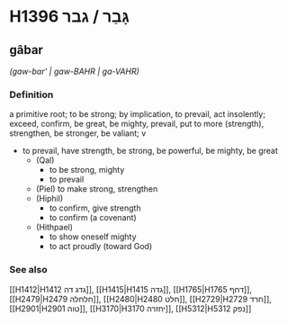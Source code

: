 # H1396 גָּבַר / גבר

## gâbar

_(gaw-bar' | ɡaw-BAHR | ɡa-VAHR)_

### Definition

a primitive root; to be strong; by implication, to prevail, act insolently; exceed, confirm, be great, be mighty, prevail, put to more (strength), strengthen, be stronger, be valiant; v

- to prevail, have strength, be strong, be powerful, be mighty, be great
  - (Qal)
    - to be strong, mighty
    - to prevail
  - (Piel) to make strong, strengthen
  - (Hiphil)
    - to confirm, give strength
    - to confirm (a covenant)
  - (Hithpael)
    - to show oneself mighty
    - to act proudly (toward God)

### See also

[[H1412|H1412 גדג דה]], [[H1415|H1415 גדה]], [[H1765|H1765 דחף]], [[H2479|H2479 חלחלה]], [[H2480|H2480 חלט]], [[H2729|H2729 חרד]], [[H2901|H2901 טוה]], [[H3170|H3170 יחזרה]], [[H5312|H5312 נפק]]
